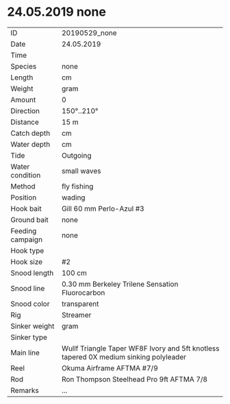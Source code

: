 # 24.05.2019 none

| | |
|---|---|
| ID | 20190529_none |
| Date | 24.05.2019 |
| Time | |
| Species | none |
| Length | cm |
| Weight | gram |
| Amount | 0 |
| Direction | 150°..210° |
| Distance | 15 m |
| Catch depth | cm |
| Water depth | cm |
| Tide | Outgoing |
| Water condition | small waves |
| Method | fly fishing |
| Position | wading |
| Hook bait | Gill 60 mm Perlo-Azul #3 |
| Ground bait | none |
| Feeding campaign | none |
| Hook type | |
| Hook size | #2 |
| Snood length | 100 cm |
| Snood line | 0.30 mm Berkeley Trilene Sensation Fluorocarbon |
| Snood color | transparent |
| Rig | Streamer |
| Sinker weight | gram |
| Sinker type | |
| Main line | Wullf Triangle Taper WF8F Ivory and 5ft knotless tapered 0X medium sinking polyleader |
| Reel | Okuma Airframe AFTMA #7/9 |
| Rod | Ron Thompson Steelhead Pro 9ft AFTMA 7/8 |
| Remarks | ... |
